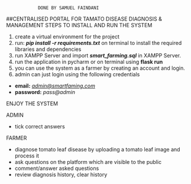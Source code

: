                 DONE BY SAMUEL FAINDANI 
##CENTRALISED PORTAL FOR TAMATO DISEASE DIAGNOSIS & MANAGEMENT
STEPS TO INSTALL AND RUN THE SYSTEM
1. create a virtual environment for the project
2. run: ***pip install -r requirements.txt*** on terminal to install the required libraries and dependencies
3. run XAMPP Server and import ***smart_farming.sql*** in XAMPP Server.
4. run the application in pycharm or on terminal using **flask run**
5. you can use the system as a farmer by creating an account and login.
6. admin can just login using the following credentials
 - **email:** *admin@smartfaming.com*
 - **password:** *pass@admin*

ENJOY THE SYSTEM

ADMIN
 - tick correct answers

FARMER
 - diagnose tomato leaf disease by uploading a tomato leaf image and process it
 - ask questions on the platform which are visible to the public
 - comment/answer asked questions
 - review diagnosis history, clear history
